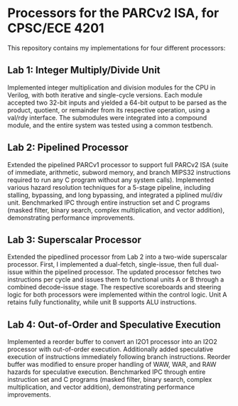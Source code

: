 # Processors for the PARCv2 ISA, for CPSC/ECE 4201

This repository contains my implementations for four different processors:

## Lab 1: Integer Multiply/Divide Unit

Implemented integer multiplication and division modules for the CPU in Verilog, with both iterative
and single-cycle versions. Each module accepted two 32-bit inputs and yielded a 64-bit output to be
parsed as the product, quotient, or remainder from its respective operation, using a val/rdy
interface. The submodules were integrated into a compound module, and the entire system was tested
using a common testbench.

## Lab 2: Pipelined Processor

Extended the pipelined PARCv1 processor to support full PARCv2 ISA (suite of immediate, arithmetic,
subword memory, and branch MIPS32 instructions required to run any C program without any system
calls). Implemented various hazard resolution techniques for a 5-stage pipeline, including stalling,
bypassing, and long bypassing, and integrated a piplined mul/div unit. Benchmarked IPC through
entire instruction set and C programs (masked filter, binary search, complex multiplication, and
vector addition), demonstrating performance improvements.

## Lab 3: Superscalar Processor

Extended the pipedlined processor from Lab 2 into a two-wide superscalar processor. First, I
implemented a dual-fetch, single-issue, then full dual-issue within the pipelined processor. The
updated processor fetches two instructions per cycle and issues them to functional
units A or B through a combined decode-issue stage. The respective scoreboards and
steering logic for both processors were implemented within the control logic.
Unit A retains fully functionality, while unit B supports ALU instructions.

## Lab 4: Out-of-Order and Speculative Execution

Implemented a reorder buffer to convert an I2O1 processor into an I2O2 processor with out-of-order execution.
Additionally added speculative execution of instructions immediately following branch instructions.
Reorder buffer was modified to ensure proper handling of WAW, WAR, and RAW hazards
for speculative execution. Benchmarked IPC through
entire instruction set and C programs (masked filter, binary search, complex multiplication, and
vector addition), demonstrating performance improvements.
